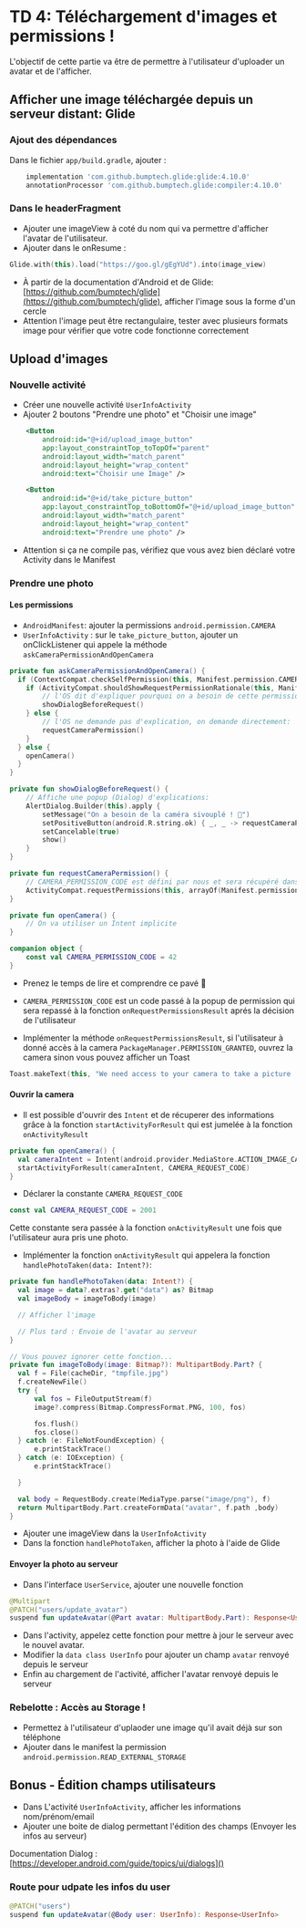 # TD 4: Téléchargement d'images et permissions !

L'objectif de cette partie va être de permettre à l'utilisateur d'uploader un avatar et de l'afficher.

## Afficher une image téléchargée depuis un serveur distant: Glide


### Ajout des dépendances

Dans le fichier `app/build.gradle`, ajouter :

```groovy
    implementation 'com.github.bumptech.glide:glide:4.10.0'
    annotationProcessor 'com.github.bumptech.glide:compiler:4.10.0'
```


### Dans le headerFragment

- Ajouter une imageView à coté du nom qui va permettre d'afficher l'avatar de l'utilisateur.
- Ajouter dans le onResume :

```kotlin
Glide.with(this).load("https://goo.gl/gEgYUd").into(image_view)
```

- À partir de la documentation d'Android et de Glide: [https://github.com/bumptech/glide](https://github.com/bumptech/glide), afficher l'image sous la forme d'un cercle
- Attention l'image peut être rectangulaire, tester avec plusieurs formats image pour vérifier que votre code fonctionne correctement

## Upload d'images

### Nouvelle activité
- Créer une nouvelle activité `UserInfoActivity`
- Ajouter 2 boutons "Prendre une photo" et "Choisir une image"

```xml
    <Button
        android:id="@+id/upload_image_button"
        app:layout_constraintTop_toTopOf="parent"
        android:layout_width="match_parent"
        android:layout_height="wrap_content"
        android:text="Choisir une Image" />

    <Button
        android:id="@+id/take_picture_button"
        app:layout_constraintTop_toBottomOf="@+id/upload_image_button"
        android:layout_width="match_parent"
        android:layout_height="wrap_content"
        android:text="Prendre une photo" />
```

- Attention si ça ne compile pas, vérifiez que vous avez bien déclaré votre Activity dans le Manifest

### Prendre une photo

#### Les permissions
- `AndroidManifest`: ajouter la permissions `android.permission.CAMERA`
- `UserInfoActivity` : sur le `take_picture_button`, ajouter un onClickListener qui appele la méthode `askCameraPermissionAndOpenCamera`


```kotlin
private fun askCameraPermissionAndOpenCamera() {
  if (ContextCompat.checkSelfPermission(this, Manifest.permission.CAMERA) != PackageManager.PERMISSION_GRANTED) {
    if (ActivityCompat.shouldShowRequestPermissionRationale(this, Manifest.permission.CAMERA)) {
        // l'OS dit d'expliquer pourquoi on a besoin de cette permission:
        showDialogBeforeRequest()    
    } else {
        // l'OS ne demande pas d'explication, on demande directement:
        requestCameraPermission()
    }
  } else {
    openCamera()
  }
}

private fun showDialogBeforeRequest() {
    // Affiche une popup (Dialog) d'explications: 
    AlertDialog.Builder(this).apply {
        setMessage("On a besoin de la caméra sivouplé ! 🥺")
        setPositiveButton(android.R.string.ok) { _, _ -> requestCameraPermission() }
        setCancelable(true)
        show()
    }
}

private fun requestCameraPermission() {
    // CAMERA_PERMISSION_CODE est défini par nous et sera récupéré dans onRequestPermissionsResult
    ActivityCompat.requestPermissions(this, arrayOf(Manifest.permission.CAMERA), CAMERA_PERMISSION_CODE )
}

private fun openCamera() {
    // On va utiliser un Intent implicite
}

companion object {
    const val CAMERA_PERMISSION_CODE = 42
}
```

- Prenez le temps de lire et comprendre ce pavé 🤔
- `CAMERA_PERMISSION_CODE` est un code passé à la popup de permission qui sera repassé à la fonction `onRequestPermissionsResult` aprés la décision de l'utilisateur

- Implémenter la méthode `onRequestPermissionsResult`, si l'utilisateur à donné accès à la camera `PackageManager.PERMISSION_GRANTED`, ouvrez la camera sinon vous pouvez afficher un Toast 

```kotlin
Toast.makeText(this, "We need access to your camera to take a picture :'(", Toast.LENGTH_LONG).show()
```

#### Ouvrir la camera
- Il est possible d'ouvrir des `Intent` et de récuperer des informations grâce à la fonction `startActivityForResult` qui est jumelée à la fonction `onActivityResult`



```kotlin
private fun openCamera() {
  val cameraIntent = Intent(android.provider.MediaStore.ACTION_IMAGE_CAPTURE)
  startActivityForResult(cameraIntent, CAMERA_REQUEST_CODE)
}
```

- Déclarer la constante `CAMERA_REQUEST_CODE`

```kotlin
const val CAMERA_REQUEST_CODE = 2001
```

Cette constante sera passée à la fonction `onActivityResult` une fois que l'utilisateur aura pris une photo.

- Implémenter la fonction `onActivityResult` qui appelera la fonction `handlePhotoTaken(data: Intent?)`:


```kotlin
private fun handlePhotoTaken(data: Intent?) {
  val image = data?.extras?.get("data") as? Bitmap
  val imageBody = imageToBody(image)

  // Afficher l'image

  // Plus tard : Envoie de l'avatar au serveur
}

// Vous pouvez ignorer cette fonction...
private fun imageToBody(image: Bitmap?): MultipartBody.Part? {
  val f = File(cacheDir, "tmpfile.jpg")
  f.createNewFile()
  try {
      val fos = FileOutputStream(f)
      image?.compress(Bitmap.CompressFormat.PNG, 100, fos)

      fos.flush()
      fos.close()
  } catch (e: FileNotFoundException) {
      e.printStackTrace()
  } catch (e: IOException) {
      e.printStackTrace()

  }

  val body = RequestBody.create(MediaType.parse("image/png"), f)
  return MultipartBody.Part.createFormData("avatar", f.path ,body)
}
```

- Ajouter une imageView dans la `UserInfoActivity`
- Dans la fonction `handlePhotoTaken`, afficher la photo à l'aide de Glide

#### Envoyer la photo au serveur
- Dans l'interface `UserService`, ajouter une nouvelle fonction

```kotlin
@Multipart
@PATCH("users/update_avatar")
suspend fun updateAvatar(@Part avatar: MultipartBody.Part): Response<UserInfo>
```

- Dans l'activity, appelez cette fonction pour mettre à jour le serveur avec le nouvel avatar.
- Modifier la `data class UserInfo` pour ajouter un champ `avatar` renvoyé depuis le serveur
- Enfin au chargement de l'activité, afficher l'avatar renvoyé depuis le serveur


### Rebelotte : Accès au Storage !
- Permettez à l'utilisateur d'uplaoder une image qu'il avait déjà sur son téléphone
- Ajouter dans le manifest la permission `android.permission.READ_EXTERNAL_STORAGE`



## Bonus - Édition champs utilisateurs
- Dans L'activité `UserInfoActivity`, afficher les informations nom/prénom/email
- Ajouter une boite de dialog permettant l'édition des champs (Envoyer les infos au serveur)

Documentation Dialog : [https://developer.android.com/guide/topics/ui/dialogs]()

### Route pour udpate les infos du user

```kotlin
@PATCH("users")
suspend fun updateAvatar(@Body user: UserInfo): Response<UserInfo>
```
